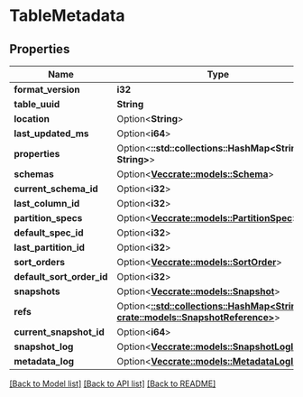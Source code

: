 # TableMetadata

## Properties

Name | Type | Description | Notes
------------ | ------------- | ------------- | -------------
**format_version** | **i32** |  | 
**table_uuid** | **String** |  | 
**location** | Option<**String**> |  | [optional]
**last_updated_ms** | Option<**i64**> |  | [optional]
**properties** | Option<**::std::collections::HashMap<String, String>**> |  | [optional]
**schemas** | Option<[**Vec<crate::models::Schema>**](Schema.md)> |  | [optional]
**current_schema_id** | Option<**i32**> |  | [optional]
**last_column_id** | Option<**i32**> |  | [optional]
**partition_specs** | Option<[**Vec<crate::models::PartitionSpec>**](PartitionSpec.md)> |  | [optional]
**default_spec_id** | Option<**i32**> |  | [optional]
**last_partition_id** | Option<**i32**> |  | [optional]
**sort_orders** | Option<[**Vec<crate::models::SortOrder>**](SortOrder.md)> |  | [optional]
**default_sort_order_id** | Option<**i32**> |  | [optional]
**snapshots** | Option<[**Vec<crate::models::Snapshot>**](Snapshot.md)> |  | [optional]
**refs** | Option<[**::std::collections::HashMap<String, crate::models::SnapshotReference>**](SnapshotReference.md)> |  | [optional]
**current_snapshot_id** | Option<**i64**> |  | [optional]
**snapshot_log** | Option<[**Vec<crate::models::SnapshotLogInner>**](SnapshotLog_inner.md)> |  | [optional]
**metadata_log** | Option<[**Vec<crate::models::MetadataLogInner>**](MetadataLog_inner.md)> |  | [optional]

[[Back to Model list]](../README.md#documentation-for-models) [[Back to API list]](../README.md#documentation-for-api-endpoints) [[Back to README]](../README.md)


